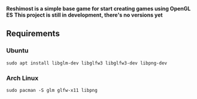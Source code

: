 

**Reshimost is a simple base game for start creating games using OpenGL ES**
**This project is still in development, there's no versions yet**

## Requirements

### Ubuntu
```
sudo apt install libglm-dev libglfw3 libglfw3-dev libpng-dev
```

### Arch Linux
```
sudo pacman -S glm glfw-x11 libpng
```

